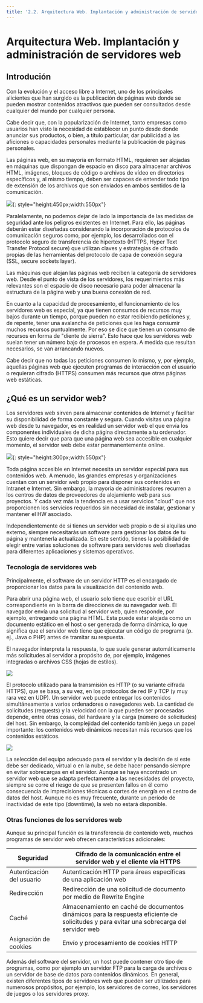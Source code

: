 ```yaml
---
title: '2.2. Arquitectura Web. Implantación y administración de servidores web'
---
```


# **Arquitectura Web. Implantación y administración de servidores web**

## Introdución

Con la evolución y el acceso libre a Internet, uno de los principales alicientes que han surgido es la publicación de páginas web donde se pueden mostrar contenidos atractivos que pueden ser consultados desde cualquier del mundo por cualquier persona. 

Cabe decir que, con la popularización de Internet, tanto empresas como usuarios han visto la necesidad de establecer un punto desde donde anunciar sus productos, o bien, a título particular, dar publicidad a las aficiones o capacidades personales mediante la publicación de páginas personales. 

Las páginas web, en su mayoría en formato HTML, requieren ser alojadas en máquinas que dispongan de espacio en disco para almacenar archivos HTML, imágenes, bloques de código o archivos de vídeo en directorios específicos y, al mismo tiempo, deben ser capaces de entender todo tipo de extensión de los archivos que son enviados en ambos sentidos de la comunicación. 

![](../img/servidor1.jpg){: style="height:450px;width:550px"}

Paralelamente, no podemos dejar de lado la importancia de las medidas de seguridad ante los peligros existentes en Internet. Para ello, las páginas deberán estar diseñadas considerando la incorporación de protocolos de comunicación seguros como, por ejemplo, los desarrollados con el protocolo seguro de transferencia de hipertexto (HTTPS, Hyper Text Transfer Protocol secure) que utilizan claves y estrategias de cifrado propias de las herramientas del protocolo de capa de conexión segura (SSL, secure sockets layer). 

Las máquinas que alojan las páginas web reciben la categoría de servidores web. Desde el punto de vista de los servidores, los requerimientos más relevantes son el espacio de disco necesario para poder almacenar la estructura de la página web y una buena conexión de red. 

En cuanto a la capacidad de procesamiento, el funcionamiento de los servidores web es especial, ya que tienen consumos de recursos muy bajos durante un tiempo, porque pueden no estar recibiendo peticiones y, de repente, tener una avalancha de peticiones que les haga consumir muchos recursos puntualmente. Por eso se dice que tienen un consumo de recursos en forma de "diente de sierra". Esto hace que los servidores web suelan tener un número bajo de procesos en espera. A medida que resultan necesarios, se van arrancando nuevos. 

Cabe decir que no todas las peticiones consumen lo mismo, y, por ejemplo, aquellas páginas web que ejecuten programas de interacción con el usuario o requieran cifrado (HTTPS) consumen más recursos que otras páginas web estáticas. 

## ¿Qué es un servidor web?

Los servidores web sirven para almacenar contenidos de Internet y facilitar su disponibilidad de forma constante y segura. Cuando visitas una página web desde tu navegador, es en realidad un servidor web el que envía los componentes individuales de dicha página directamente a tu ordenador. Esto quiere decir que para que una página web sea accesible en cualquier momento, el servidor web debe estar permanentemente online. 


![](../img/servodpr2.jpeg){: style="height:300px;width:550px"}


Toda página accesible en Internet necesita un servidor especial para sus contenidos web. A menudo, las grandes empresas y organizaciones cuentan con un servidor web propio para disponer sus contenidos en Intranet e Internet. Sin embargo, la mayoría de administradores recurren a los centros de datos de proveedores de alojamiento web para sus proyectos. Y cada vez más la tendencia es a usar servicios "cloud" que nos proporcionen los servicios requeridos sin necesidad de instalar, gestionar y mantener el HW asociado.

Independientemente de si tienes un servidor web propio o de si alquilas uno externo, siempre necesitarás un software para gestionar los datos de tu página y mantenerla actualizada. En este sentido, tienes la posibilidad de elegir entre varias soluciones de software para servidores web diseñadas para diferentes aplicaciones y sistemas operativos. 

### Tecnología de servidores web

Principalmente, el software de un servidor HTTP es el encargado de proporcionar los datos para la visualización del contenido web. 

Para abrir una página web, el usuario solo tiene que escribir el URL correspondiente en la barra de direcciones de su navegador web. El navegador envía una solicitud al servidor web, quien responde, por ejemplo, entregando una página HTML. Esta puede estar alojada como un documento estático en el host o ser generada de forma dinámica, lo que significa que el servidor web tiene que ejecutar un código de programa (p. ej., Java o PHP) antes de tramitar su respuesta. 

El navegador interpreta la respuesta, lo que suele generar automáticamente más solicitudes al servidor a propósito de, por ejemplo, imágenes integradas o archivos CSS (hojas de estilos). 

![](../img/tecnologias.png)

El protocolo utilizado para la transmisión es HTTP (o su variante cifrada HTTPS), que se basa, a su vez, en los protocolos de red IP y TCP (y muy rara vez en UDP). Un servidor web puede entregar los contenidos simultáneamente a varios ordenadores o navegadores web. La cantidad de solicitudes (requests) y la velocidad con la que pueden ser procesadas depende, entre otras cosas, del hardware y la carga (número de solicitudes) del host. Sin embargo, la complejidad del contenido también juega un papel importante: los contenidos web dinámicos necesitan más recursos que los contenidos estáticos. 

![](../img/tcpip.webp)

La selección del equipo adecuado para el servidor y la decisión de si este debe ser dedicado, virtual o en la nube, se debe hacer pensando siempre en evitar sobrecargas en el servidor. Aunque se haya encontrado un servidor web que se adapta perfectamente a las necesidades del proyecto, siempre se corre el riesgo de que se presenten fallos en él como consecuencia de imprecisiones técnicas o cortes de energía en el centro de datos del host. Aunque no es muy frecuente, durante un período de inactividad de este tipo (downtime), la web no estará disponible. 

### Otras funciones de los servidores web

Aunque su principal función es la transferencia de contenido web, muchos programas de servidor web ofrecen características adicionales: 

 Seguridad                  | Cifrado de la comunicación entre el servidor web y el cliente vía HTTPS                                                                   
----------------------------|-------------------------------------------------------------------------------------------------------------------------------------------
 Autenticación del usuario  | Autenticación HTTP para áreas específicas de una aplicación web                                                                           
 Redirección                | Redirección de una solicitud de documento por medio de Rewrite Engine                                                                     
 Caché                | Almacenamiento en caché de documentos dinámicos para la respuesta eficiente de solicitudes y para evitar una sobrecarga del servidor web  
 Asignación de cookies      | Envío y procesamiento de cookies HTTP    

Además del software del servidor, un host puede contener otro tipo de programas, como por ejemplo un servidor FTP para la carga de archivos o un servidor de base de datos para contenidos dinámicos. En general, existen diferentes tipos de servidores web que pueden ser utilizados para numerosos propósitos, por ejemplo, los servidores de correo, los servidores de juegos o los servidores proxy. 

